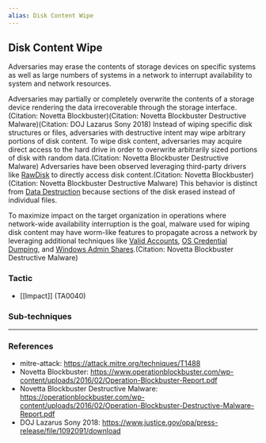 ```yaml
---
alias: Disk Content Wipe
---
```


## Disk Content Wipe

Adversaries may erase the contents of storage devices on specific systems as well as large numbers of systems in a network to interrupt availability to system and network resources.

Adversaries may partially or completely overwrite the contents of a storage device rendering the data irrecoverable through the storage interface.(Citation: Novetta Blockbuster)(Citation: Novetta Blockbuster Destructive Malware)(Citation: DOJ Lazarus Sony 2018) Instead of wiping specific disk structures or files, adversaries with destructive intent may wipe arbitrary portions of disk content. To wipe disk content, adversaries may acquire direct access to the hard drive in order to overwrite arbitrarily sized portions of disk with random data.(Citation: Novetta Blockbuster Destructive Malware) Adversaries have been observed leveraging third-party drivers like [RawDisk](https://attack.mitre.org/software/S0364) to directly access disk content.(Citation: Novetta Blockbuster)(Citation: Novetta Blockbuster Destructive Malware) This behavior is distinct from [Data Destruction](https://attack.mitre.org/techniques/T1485) because sections of the disk erased instead of individual files.

To maximize impact on the target organization in operations where network-wide availability interruption is the goal, malware used for wiping disk content may have worm-like features to propagate across a network by leveraging additional techniques like [Valid Accounts](https://attack.mitre.org/techniques/T1078), [OS Credential Dumping](https://attack.mitre.org/techniques/T1003), and [Windows Admin Shares](https://attack.mitre.org/techniques/T1077).(Citation: Novetta Blockbuster Destructive Malware)


### Tactic

- [[Impact]] (TA0040)

### Sub-techniques


---
### References

- mitre-attack: https://attack.mitre.org/techniques/T1488
- Novetta Blockbuster: https://www.operationblockbuster.com/wp-content/uploads/2016/02/Operation-Blockbuster-Report.pdf
- Novetta Blockbuster Destructive Malware: https://operationblockbuster.com/wp-content/uploads/2016/02/Operation-Blockbuster-Destructive-Malware-Report.pdf
- DOJ Lazarus Sony 2018: https://www.justice.gov/opa/press-release/file/1092091/download
